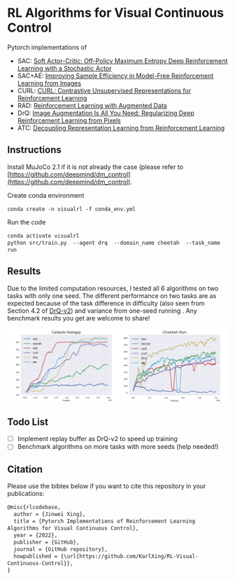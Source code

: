 # RL Algorithms for Visual Continuous Control
Pytorch implementations of   
* SAC: [Soft Actor-Critic: Off-Policy Maximum Entropy Deep Reinforcement Learning with a Stochastic Actor](https://arxiv.org/abs/1801.01290)
* SAC+AE: [Improving Sample Efficiency in Model-Free Reinforcement Learning from Images](https://arxiv.org/abs/1910.01741)
* CURL: [CURL: Contrastive Unsupervised Representations for Reinforcement Learning](https://arxiv.org/abs/2004.04136)  
* RAD: [Reinforcement Learning with Augmented Data](https://arxiv.org/abs/2004.14990)
* DrQ: [Image Augmentation Is All You Need: Regularizing Deep Reinforcement Learning from Pixels](https://arxiv.org/abs/2004.13649)
* ATC: [Decoupling Representation Learning from Reinforcement Learning](https://arxiv.org/abs/2009.08319)



## Instructions
Install MuJoCo 2.1 if it is not already the case (please refer to [https://github.com/deepmind/dm_control](https://github.com/deepmind/dm_control). 

Create conda environment
```
conda create -n visualrl -f conda_env.yml
```

Run the code
```
conda activate visualrl
python src/train.py  --agent drq  --domain_name cheetah  --task_name run
```

## Results
Due to the limited computation resources, I tested all 6 algorithms on two tasks with only one seed. The different performance on two tasks are as expected because of the task difference in difficulty (also seen from Section 4.2 of [DrQ-v2](https://arxiv.org/abs/2107.09645)) and variance from one-seed running . Any benchmark results you get are welcome to share!

![result](assets/result.png "results on cartpole swingup and cheetah run") 

## Todo List  
- [ ] Implement replay buffer as DrQ-v2 to speed up training
- [ ] Benchmark algorithms on more tasks with more seeds (help needed!)
## Citation
Please use the bibtex below if you want to cite this repository in your publications:
````
@misc{rlcodebase,
  author = {Jinwei Xing},
  title = {Pytorch Implementations of Reinforcement Learning Algorithms for Visual Continuous Control},
  year = {2022},
  publisher = {GitHub},
  journal = {GitHub repository},
  howpublished = {\url{https://github.com/KarlXing/RL-Visual-Continuous-Control}},
}
````
